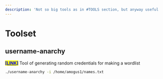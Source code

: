 ```yaml
---
description: 'Not so big tools as in #TOOLS section, but anyway useful'
---
```


# Toolset

## username-anarchy

[<mark style="color:blue;">**\[LINK\]**</mark>](https://github.com/urbanadventurer/username-anarchy) Tool of generating random credentials  for making a wordlist

```bash
./username-anarchy -i /home/amogus1/names.txt 
```
